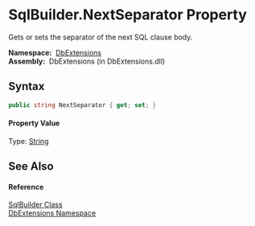 SqlBuilder.NextSeparator Property
=================================
Gets or sets the separator of the next SQL clause body.

  **Namespace:**  [DbExtensions][1]  
  **Assembly:**  DbExtensions (in DbExtensions.dll)

Syntax
------

```csharp
public string NextSeparator { get; set; }
```

#### Property Value
Type: [String][2]

See Also
--------

#### Reference
[SqlBuilder Class][3]  
[DbExtensions Namespace][1]  

[1]: ../README.md
[2]: http://msdn.microsoft.com/en-us/library/s1wwdcbf
[3]: README.md